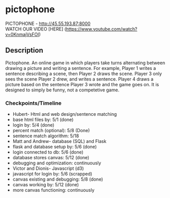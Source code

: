 # pictophone

PICTOPHONE - http://45.55.193.87:8000 <br>
WATCH OUR VIDEO [HERE] (https://www.youtube.com/watch?v=0KnmajVsFOI)

## Description
Pictophone.
An online game in which players take turns alternating between drawing a picture and writing a sentence.
For example, Player 1 writes a sentence describing a scene, then Player 2 draws the scene. Player 3 only 
sees the scene Player 2 drew, and writes a sentence. Player 4 draws a picture based on the sentence Player 3 
wrote and the game goes on. It is designed to simply be funny, not a competetive game. 
### Checkpoints/Timeline
* Hubert- Html and web design/sentence matching
 * base html files by: 5/1 (done)
 * login by: 5/4 (done)
 * percent match (optional): 5/8 (Done)
 * sentence match algorithm: 5/18
* Matt and Andrew- database (SQL) and Flask
 * flask and database setup by: 5/6 (done)
 * login connected to db: 5/6 (done)
 * database stores canvas: 5/12 (done)
 * debugging and optimization: continuously
* Victor and Dionis- Javascript (d3)
 * javascript for login by: 5/6 (scrapped)
 * canvas existing and debugging: 5/8 (done)
 * canvas working by: 5/12 (done)
 * more canvas functioning: continuously
